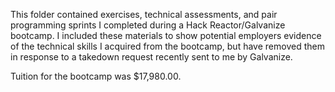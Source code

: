 This folder contained exercises, technical assessments, and pair programming sprints I completed during a Hack Reactor/Galvanize bootcamp.  I included these materials to show potential employers evidence of the technical skills I acquired from the bootcamp, but have removed them in response to a takedown request recently sent to me by Galvanize.

Tuition for the bootcamp was $17,980.00.
